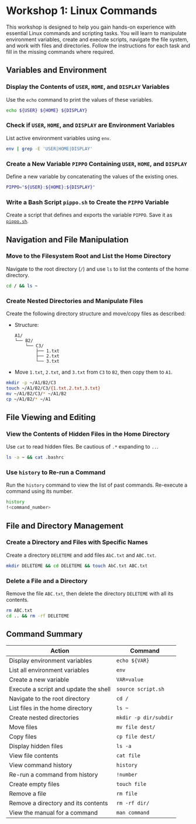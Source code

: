 # Workshop 1: Linux Commands  

This workshop is designed to help you gain hands-on experience with essential Linux commands and scripting tasks. You will learn to manipulate environment variables, create and execute scripts, navigate the file system, and work with files and directories. Follow the instructions for each task and fill in the missing commands where required.  

## Variables and Environment  

### **Display the Contents of `USER`, `HOME`, and `DISPLAY` Variables**  
Use the `echo` command to print the values of these variables.  
```bash
echo ${USER} ${HOME} ${DISPLAY}
```

### **Check if `USER`, `HOME`, and `DISPLAY` are Environment Variables**  
List active environment variables using `env`.  
```bash
env | grep -E 'USER|HOME|DISPLAY'
```

### **Create a New Variable `PIPPO` Containing `USER`, `HOME`, and `DISPLAY`**  
Define a new variable by concatenating the values of the existing ones.  
```bash
PIPPO="${USER}:${HOME}:${DISPLAY}"
```

### **Write a Bash Script `pippo.sh` to Create the `PIPPO` Variable**  
Create a script that defines and exports the variable `PIPPO`. Save it as [`pippo.sh`](./code/pippo.sh).  

## Navigation and File Manipulation  

### **Move to the Filesystem Root and List the Home Directory**  
Navigate to the root directory (`/`) and use `ls` to list the contents of the home directory.  
```bash
cd / && ls ~
```

### **Create Nested Directories and Manipulate Files**  
Create the following directory structure and move/copy files as described:  
- Structure:  
  ```
  A1/
  └── B2/
      └── C3/
          ├── 1.txt
          ├── 2.txt
          └── 3.txt
  ```
- Move `1.txt`, `2.txt`, and `3.txt` from `C3` to `B2`, then copy them to `A1`.  
```bash
mkdir -p ~/A1/B2/C3
touch ~/A1/B2/C3/{1.txt,2.txt,3.txt}
mv ~/A1/B2/C3/* ~/A1/B2
cp ~/A1/B2/* ~/A1
```

## File Viewing and Editing  

### **View the Contents of Hidden Files in the Home Directory**  
Use `cat` to read hidden files. Be cautious of `.*` expanding to `..`.  
```bash
ls -a ~ && cat .bashrc
```

### **Use `history` to Re-run a Command**  
Run the `history` command to view the list of past commands. Re-execute a command using its number.  
```bash
history
!<command_number>
```

## File and Directory Management  

### **Create a Directory and Files with Specific Names**  
Create a directory `DELETEME` and add files `AbC.txt` and `ABC.txt`.  
```bash
mkdir DELETEME && cd DELETEME && touch AbC.txt ABC.txt
```

### **Delete a File and a Directory**  
Remove the file `ABC.txt`, then delete the directory `DELETEME` with all its contents.  
```bash
rm ABC.txt
cd .. && rm -rf DELETEME
```

## Command Summary  

| **Action**                                       | **Command**                                |
|--------------------------------------------------|--------------------------------------------|
| Display environment variables                    | `echo ${VAR}`                              |
| List all environment variables                   | `env`                                      |
| Create a new variable                            | `VAR=value`                                |
| Execute a script and update the shell            | `source script.sh`                         |
| Navigate to the root directory                   | `cd /`                                     |
| List files in the home directory                 | `ls ~`                                     |
| Create nested directories                        | `mkdir -p dir/subdir`                      |
| Move files                                       | `mv file dest/`                            |
| Copy files                                       | `cp file dest/`                            |
| Display hidden files                             | `ls -a`                                    |
| View file contents                               | `cat file`                                 |
| View command history                             | `history`                                  |
| Re-run a command from history                    | `!number`                                  |
| Create empty files                               | `touch file`                               |
| Remove a file                                    | `rm file`                                  |
| Remove a directory and its contents              | `rm -rf dir/`                              |
| View the manual for a command                    | `man command`                              |
